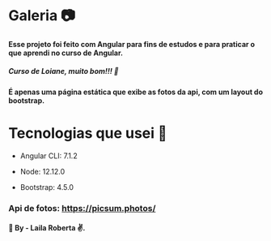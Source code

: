 # Galeria :camera:

#### Esse projeto foi feito com Angular para fins de estudos e para praticar o que aprendi no curso de Angular.
##### Curso de Loiane, muito bom!!! :purple_heart:

#### É apenas uma página estática que exibe as fotos da api, com um layout do bootstrap.

# Tecnologias que usei :rocket:  

- Angular CLI: 7.1.2

- Node: 12.12.0

- Bootstrap: 4.5.0

### Api de fotos: https://picsum.photos/


#### :purple_heart: By - Laila Roberta ✌.

